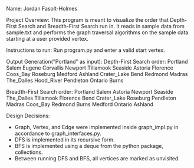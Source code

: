 Name: Jordan Fasolt-Holmes

Project Overview: This program is meant to visualize the order that Depth-First Search and Breadth-First Search run in. It reads in sample data from sample.txt and performs the graph traversal algorithms on the sample data starting at a user provided vertex.

Instructions to run: Run program.py and enter a valid start vertex.

Output Generation("Portland" as input):
Depth-First Search order:
Portland
Salem
Eugene
Corvallis
Newport
Tillamook
Seaside
Astoria
Florence
Coos_Bay
Roseburg
Medford
Ashland
Crater_Lake
Bend
Redmond
Madras
The_Dalles
Hood_River
Pendleton
Ontario
Burns

Breadth-First Search order:
Portland
Salem
Astoria
Newport
Seaside
The_Dalles
Tillamook
Florence
Bend
Crater_Lake
Roseburg
Pendleton
Madras
Coos_Bay
Redmond
Burns
Medford
Ontario
Ashland

Design Decisions:
- Graph, Vertex, and Edge were implemented inside graph_impl.py in accordance to graph_interfaces.py.
- DFS is implemented in its recursive form.
- BFS is implemented using a deque from the python package, collections.
- Between running DFS and BFS, all vertices are marked as unvisited.
